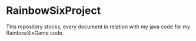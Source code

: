 # RainbowSixProject
This repository stocks, every document in relation with my java code for my RainbowSixGame code. 
